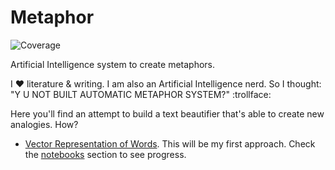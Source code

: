 # Metaphor

![Coverage](https://github.com/guiem/metaphor/blob/master/metaphor/static/img/coverage-badge.svg)

Artificial Intelligence system to create metaphors.

I :heart: literature & writing. I am also an Artificial Intelligence nerd. So I thought: "Y U NOT BUILT AUTOMATIC METAPHOR SYSTEM?" :trollface:

Here you'll find an attempt to build a text beautifier that's able to create new analogies. How?

* [Vector Representation of Words](https://en.wikipedia.org/wiki/Word2vec). This will be my first approach. Check the [notebooks](https://github.com/guiem/metaphor/blob/master/notebooks/word2vec_tutorial.ipynb) section to see progress.
